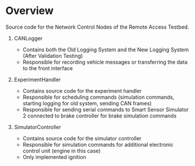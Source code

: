 # Overview

Source code for the Network Control Nodes of the Remote Access Testbed.

1) CANLogger
	- Contains both the Old Logging System and the New Logging System (After Validation Testing)
	- Responsible for recording vehicle messages or transferring the data to the front interface

2) ExperimentHandler
	- Contains source code for the experiment handler
	- Responsible for scheduling commands (simulation commands, starting logging for old system, sending CAN frames)
	- Responsible for sending serial commands to Smart Sensor Simulator 2 connected to brake controller for brake simulation commands

3) SimulatorController
	- Contains source code for the simulator controller
	- Responsible for simulation commands for additional electronic control unit (engine in this case)
	- Only implemented ignition